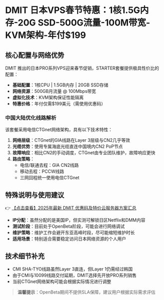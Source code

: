 # DMIT 日本VPS春节特惠：1核1.5G内存-20G SSD-500G流量-100M带宽-KVM架构-年付$199

## 核心配置与网络优势

DMIT 推出的日本PRO系列VPS迎来春节促销，STARTER套餐提供极具性价比的配置：
- **基础配置**：1核CPU | 1.5GB内存 | 20GB SSD存储
- **网络资源**：500GB月流量 @ 100Mbps带宽
- **虚拟化技术**：KVM架构保证性能隔离
- **特惠价格**：年付仅需$199美元（需使用优惠码）

### 中国大陆优化线路解析
该套餐采用电信CTGnet网络架构，具有以下技术特性：
1. **网络层级**：CTGnet的GIA线路在Layer 3层级与CN2几乎等效
2. **光缆优势**：使用专属海底光缆直连中国境内CN2 PoP节点
3. **故障响应**：相比CN2的手动调度，CTGnet由专业团队维护，故障响应更快
4. **路由策略**：
   - 电信/联通去程：GIA CN2线路
   - 移动去程：PCCW线路
   - 三网回程统一使用电信CTGnet

## 特殊说明与使用建议

👉 [【点击查看】2025年最新 DMIT 优惠码及特价云服务器方案汇总](https://bit.ly/dmit_coupon)

- **IP分配**：虽然分配的是美国IP，但实测可解锁日区Netflix和DMM内容
- **测试阶段**：目前处于OpenBeta阶段，可能会进行网络调试
- **维护策略**：维护工作会避开东亚高峰时段，尽可能缩短维护时长
- **适用场景**：特别适合需要稳定访问日本网络资源的个人用户

## 技术细节补充
- CMI SHA-TYO线路虽然Layer 3直连，但Layer 1仍需经过韩国
- 由于CMI与10099线路交付延期，DMIT选择先开放PRO系列销售
- 当前CTGnet网络架构可能会根据实际情况进行调整

> **温馨提示**：OpenBeta期间不提供SLA保障，建议用户根据实际需求评估